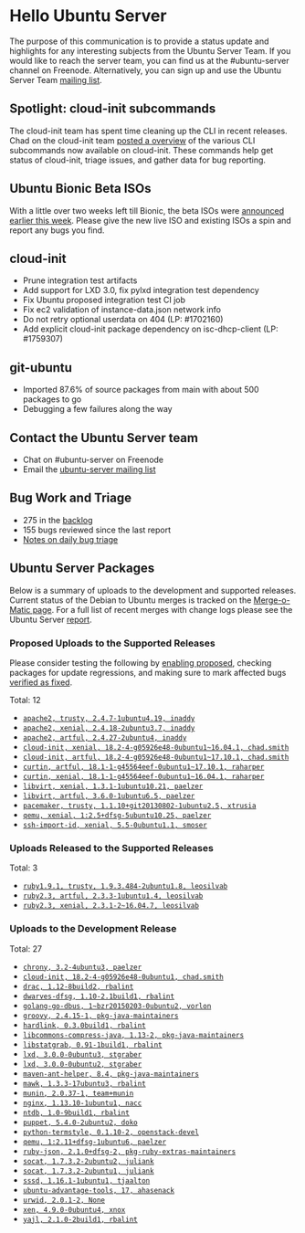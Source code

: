 # Hello Ubuntu Server

The purpose of this communication is to provide a status update and
highlights for any interesting subjects from the Ubuntu Server Team. If
you would like to reach the server team, you can find us at
the #ubuntu-server channel on Freenode. Alternatively, you can sign up
and use the Ubuntu Server Team [mailing list](https://lists.ubuntu.com/mailman/listinfo/ubuntu-server).

## Spotlight: cloud-init subcommands

The cloud-init team has spent time cleaning up the CLI in recent releases. Chad on the cloud-init team [posted a overview](https://insights.ubuntu.com/2018/04/05/cloud-init-v-18-2-cli-subcommands) of the various CLI subcommands now available on cloud-init. These commands help get status of cloud-init, triage issues, and gather data for bug reporting.

## Ubuntu Bionic Beta ISOs

With a little over two weeks left till Bionic, the beta ISOs were [announced earlier this week](https://lists.ubuntu.com/archives/ubuntu-announce/2018-April/000230.html). Please give the new live ISO and existing ISOs a spin and report any bugs you find.

## cloud-init

- Prune integration test artifacts
- Add support for LXD 3.0, fix pylxd integration test dependency
- Fix Ubuntu proposed integration test CI job
- Fix ec2 validation of instance-data.json network info
- Do not retry optional userdata on 404 (LP: #1702160)
- Add explicit cloud-init package dependency on isc-dhcp-client (LP: #1759307)

## git-ubuntu

- Imported 87.6% of source packages from main with about 500 packages to go
- Debugging a few failures along the way

## Contact the Ubuntu Server team

- Chat on #ubuntu-server on Freenode
- Email the [ubuntu-server mailing list](https://lists.ubuntu.com/mailman/listinfo/ubuntu-server)

## Bug Work and Triage

- 275 in the [backlog]('https://bugs.launchpad.net/~ubuntu-server/+subscribedbugs)
- 155 bugs reviewed since the last report
- [Notes on daily bug triage](https://wiki.ubuntu.com/ServerTeam/KnowledgeBase#Bug_Triage)

## Ubuntu Server Packages

Below is a summary of uploads to the development and supported
releases. Current status of the Debian to Ubuntu merges is tracked on
the [Merge-o-Matic page](https://merges.ubuntu.com/main.html). For a
full list of recent merges with change logs please see the Ubuntu
Server [report](http://reqorts.qa.ubuntu.com/reports/ubuntu-server/merges.html).

### Proposed Uploads to the Supported Releases

Please consider testing the following by [enabling proposed](https://wiki.ubuntu.com/Testing/EnableProposed), checking packages for update regressions, and making sure to mark affected bugs [verified as fixed](https://wiki.ubuntu.com/StableReleaseUpdates#Verification).

Total: 12

- [`apache2, trusty, 2.4.7-1ubuntu4.19, inaddy`](https://launchpad.net/ubuntu/+source/apache2/2.4.7-1ubuntu4.19)
- [`apache2, xenial, 2.4.18-2ubuntu3.7, inaddy`](https://launchpad.net/ubuntu/+source/apache2/2.4.18-2ubuntu3.7)
- [`apache2, artful, 2.4.27-2ubuntu4, inaddy`](https://launchpad.net/ubuntu/+source/apache2/2.4.27-2ubuntu4)
- [`cloud-init, xenial, 18.2-4-g05926e48-0ubuntu1~16.04.1, chad.smith`](https://launchpad.net/ubuntu/+source/cloud-init/18.2-4-g05926e48-0ubuntu1~16.04.1)
- [`cloud-init, artful, 18.2-4-g05926e48-0ubuntu1~17.10.1, chad.smith`](https://launchpad.net/ubuntu/+source/cloud-init/18.2-4-g05926e48-0ubuntu1~17.10.1)
- [`curtin, artful, 18.1-1-g45564eef-0ubuntu1~17.10.1, raharper`](https://launchpad.net/ubuntu/+source/curtin/18.1-1-g45564eef-0ubuntu1~17.10.1)
- [`curtin, xenial, 18.1-1-g45564eef-0ubuntu1~16.04.1, raharper`](https://launchpad.net/ubuntu/+source/curtin/18.1-1-g45564eef-0ubuntu1~16.04.1)
- [`libvirt, xenial, 1.3.1-1ubuntu10.21, paelzer`](https://launchpad.net/ubuntu/+source/libvirt/1.3.1-1ubuntu10.21)
- [`libvirt, artful, 3.6.0-1ubuntu6.5, paelzer`](https://launchpad.net/ubuntu/+source/libvirt/3.6.0-1ubuntu6.5)
- [`pacemaker, trusty, 1.1.10+git20130802-1ubuntu2.5, xtrusia`](https://launchpad.net/ubuntu/+source/pacemaker/1.1.10+git20130802-1ubuntu2.5)
- [`qemu, xenial, 1:2.5+dfsg-5ubuntu10.25, paelzer`](https://launchpad.net/ubuntu/+source/qemu/1:2.5+dfsg-5ubuntu10.25)
- [`ssh-import-id, xenial, 5.5-0ubuntu1.1, smoser`](https://launchpad.net/ubuntu/+source/ssh-import-id/5.5-0ubuntu1.1)

### Uploads Released to the Supported Releases

Total: 3

- [`ruby1.9.1, trusty, 1.9.3.484-2ubuntu1.8, leosilvab`](https://launchpad.net/ubuntu/+source/ruby1.9.1/1.9.3.484-2ubuntu1.8)
- [`ruby2.3, artful, 2.3.3-1ubuntu1.4, leosilvab`](https://launchpad.net/ubuntu/+source/ruby2.3/2.3.3-1ubuntu1.4)
- [`ruby2.3, xenial, 2.3.1-2~16.04.7, leosilvab`](https://launchpad.net/ubuntu/+source/ruby2.3/2.3.1-2~16.04.7)

### Uploads to the Development Release

Total: 27

- [`chrony, 3.2-4ubuntu3, paelzer`](https://launchpad.net/ubuntu/+source/chrony/3.2-4ubuntu3)
- [`cloud-init, 18.2-4-g05926e48-0ubuntu1, chad.smith`](https://launchpad.net/ubuntu/+source/cloud-init/18.2-4-g05926e48-0ubuntu1)
- [`drac, 1.12-8build2, rbalint`](https://launchpad.net/ubuntu/+source/drac/1.12-8build2)
- [`dwarves-dfsg, 1.10-2.1build1, rbalint`](https://launchpad.net/ubuntu/+source/dwarves-dfsg/1.10-2.1build1)
- [`golang-go-dbus, 1~bzr20150203-0ubuntu2, vorlon`](https://launchpad.net/ubuntu/+source/golang-go-dbus/1~bzr20150203-0ubuntu2)
- [`groovy, 2.4.15-1, pkg-java-maintainers`](https://launchpad.net/ubuntu/+source/groovy/2.4.15-1)
- [`hardlink, 0.3.0build1, rbalint`](https://launchpad.net/ubuntu/+source/hardlink/0.3.0build1)
- [`libcommons-compress-java, 1.13-2, pkg-java-maintainers`](https://launchpad.net/ubuntu/+source/libcommons-compress-java/1.13-2)
- [`libstatgrab, 0.91-1build1, rbalint`](https://launchpad.net/ubuntu/+source/libstatgrab/0.91-1build1)
- [`lxd, 3.0.0-0ubuntu3, stgraber`](https://launchpad.net/ubuntu/+source/lxd/3.0.0-0ubuntu3)
- [`lxd, 3.0.0-0ubuntu2, stgraber`](https://launchpad.net/ubuntu/+source/lxd/3.0.0-0ubuntu2)
- [`maven-ant-helper, 8.4, pkg-java-maintainers`](https://launchpad.net/ubuntu/+source/maven-ant-helper/8.4)
- [`mawk, 1.3.3-17ubuntu3, rbalint`](https://launchpad.net/ubuntu/+source/mawk/1.3.3-17ubuntu3)
- [`munin, 2.0.37-1, team+munin`](https://launchpad.net/ubuntu/+source/munin/2.0.37-1)
- [`nginx, 1.13.10-1ubuntu1, nacc`](https://launchpad.net/ubuntu/+source/nginx/1.13.10-1ubuntu1)
- [`ntdb, 1.0-9build1, rbalint`](https://launchpad.net/ubuntu/+source/ntdb/1.0-9build1)
- [`puppet, 5.4.0-2ubuntu2, doko`](https://launchpad.net/ubuntu/+source/puppet/5.4.0-2ubuntu2)
- [`python-termstyle, 0.1.10-2, openstack-devel`](https://launchpad.net/ubuntu/+source/python-termstyle/0.1.10-2)
- [`qemu, 1:2.11+dfsg-1ubuntu6, paelzer`](https://launchpad.net/ubuntu/+source/qemu/1:2.11+dfsg-1ubuntu6)
- [`ruby-json, 2.1.0+dfsg-2, pkg-ruby-extras-maintainers`](https://launchpad.net/ubuntu/+source/ruby-json/2.1.0+dfsg-2)
- [`socat, 1.7.3.2-2ubuntu2, juliank`](https://launchpad.net/ubuntu/+source/socat/1.7.3.2-2ubuntu2)
- [`socat, 1.7.3.2-2ubuntu1, juliank`](https://launchpad.net/ubuntu/+source/socat/1.7.3.2-2ubuntu1)
- [`sssd, 1.16.1-1ubuntu1, tjaalton`](https://launchpad.net/ubuntu/+source/sssd/1.16.1-1ubuntu1)
- [`ubuntu-advantage-tools, 17, ahasenack`](https://launchpad.net/ubuntu/+source/ubuntu-advantage-tools/17)
- [`urwid, 2.0.1-2, None`](https://launchpad.net/ubuntu/+source/urwid/2.0.1-2)
- [`xen, 4.9.0-0ubuntu4, xnox`](https://launchpad.net/ubuntu/+source/xen/4.9.0-0ubuntu4)
- [`yajl, 2.1.0-2build1, rbalint`](https://launchpad.net/ubuntu/+source/yajl/2.1.0-2build1)
